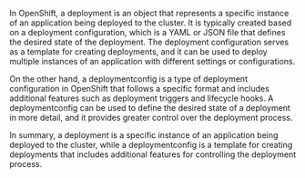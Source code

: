 In OpenShift, a deployment is an object that represents a specific instance of an application being deployed to the cluster. It is typically created based on a deployment configuration, which is a YAML or JSON file that defines the desired state of the deployment. The deployment configuration serves as a template for creating deployments, and it can be used to deploy multiple instances of an application with different settings or configurations.

On the other hand, a deploymentconfig is a type of deployment configuration in OpenShift that follows a specific format and includes additional features such as deployment triggers and lifecycle hooks. A deploymentconfig can be used to define the desired state of a deployment in more detail, and it provides greater control over the deployment process.

In summary, a deployment is a specific instance of an application being deployed to the cluster, while a deploymentconfig is a template for creating deployments that includes additional features for controlling the deployment process.

